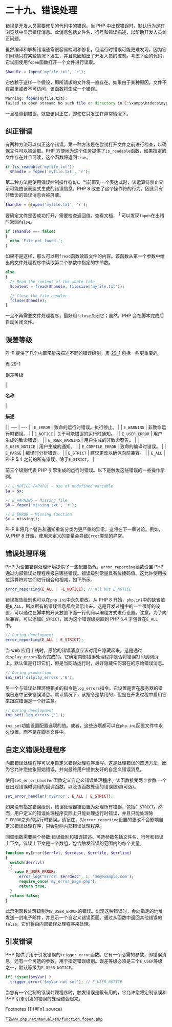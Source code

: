 # 二十九、错误处理

错误是开发人员需要修复的代码中的错误。当 PHP 中出现错误时，默认行为是在浏览器中显示错误消息。此消息包括文件名、行号和错误描述，以帮助开发人员纠正问题。

虽然编译和解析错误通常很容易检测和修复，但运行时错误可能更难发现，因为它们可能只在某些情况下发生，并且原因超出了开发人员的控制。考虑下面的代码，它试图使用`fopen`函数打开一个文件进行读取。

```php
$handle = fopen('myfile.txt', 'r');

```

它依赖于这样一个假设，即所请求的文件将一直存在。如果由于某种原因，文件不在那里或者不可访问，该函数将生成一个错误。

```php
Warning: fopen(myfile.txt):
failed to open stream: No such file or directory in C:\xampp\htdocs\mypage.php on line 2

```

一旦检测到错误，就应该纠正它，即使它只发生在异常情况下。

## 纠正错误

有两种方法可以纠正这个错误。第一种方法是在尝试打开文件之前进行检查，以确保文件可以被读取。PHP 方便地为这个任务提供了`is_readable`函数，如果指定的文件存在并且可读，这个函数将返回`true`。

```php
if (is_readable('myfile.txt'))
  $handle = fopen('myfile.txt', 'r');

```

第二种方法是使用错误控制操作符(`@`)。当前置到一个表达式时，该运算符禁止显示可能由该表达式生成的错误信息。PHP 8 改变了这个操作符的行为，因此只有非致命的错误消息会被屏蔽。

```php
$handle = @fopen('myfile.txt', 'r');

```

要确定文件是否成功打开，需要检查返回值。查看文档， <sup>[1](#Fn1)</sup> 可以发现`fopen`在出错时返回`false`。

```php
if ($handle === false)
{
  echo 'File not found.';
}

```

如果不是这样，那么可以用`fread`函数读取文件的内容。该函数从第一个参数中给出的文件处理程序中读取第二个参数中指定的字节数。

```php
else
{
  // Read the content of the whole file
  $content = fread($handle, filesize('myfile.txt'));

  // Close the file handler
  fclose($handle);
}

```

一旦不再需要文件处理程序，最好用`fclose`关闭它；虽然，PHP 会在脚本完成后自动关闭文件。

## 误差等级

PHP 提供了几个内置常量来描述不同的错误级别。表 [29-1](#Tab1) 包括一些更重要的。

表 29-1

误差等级

<colgroup><col class="tcol1 align-left"> <col class="tcol2 align-left"></colgroup> 
| 

**名称**

 | 

**描述**

 |
| --- | --- |
| `E_ERROR` | 致命的运行时错误。执行停止。 |
| `E_WARNING` | 非致命运行时错误。 |
| `E_NOTICE` | 关于可能错误的运行时通知。 |
| `E_USER_ERROR` | 用户生成的致命错误。 |
| `E_USER_WARNING` | 用户生成的非致命警告。 |
| `E_USER_NOTICE` | 用户生成的通知。 |
| `E_COMPILE_ERROR` | 致命的编译时错误。 |
| `E_PARSE` | 编译时分析错误。 |
| `E_STRICT` | 建议更改以确保向前兼容。 |
| `E_ALL` | PHP 5.4 之前的所有错误，除了`E_STRICT`。 |

前三个级别代表 PHP 引擎生成的运行时错误。以下是触发这些错误的一些操作示例。

```php
// E_NOTICE (<PHP8) – Use of undefined variable
$a = $x;

// E_WARNING – Missing file
$b = fopen('missing.txt', 'r');

// E_ERROR – Missing function
$c = missing();

```

PHP 8 将几个警告和通知重新分类为更严重的异常，这将在下一章讨论。例如，从 PHP 8 开始，使用未定义的变量会导致`Error`类型的异常。

## 错误处理环境

PHP 为设置错误处理环境提供了一些配置指令。`error_reporting`函数设置 PHP 通过内部错误处理程序报告哪些错误。错误级别常量具有位掩码值。这允许使用按位运算符对它们进行组合和相减，如下所示。

```php
error_reporting(E_ALL | ~E_NOTICE); // all but E_NOTICE

```

错误报告级别也可以在`php.ini`中永久更改。从 PHP 8 开始，`php.ini`中的缺省值是`E_ALL`，所以所有的错误信息都会显示出来。这是开发过程中的一个很好的设置，可以通过在脚本的开头放置下面一行代码以编程方式进行设置。注意，为了向后兼容，可以添加`E_STRICT`，因为这个错误级别直到 PHP 5.4 才包含在`E_ALL`中。

```php
// During development
error_reporting(E_ALL | E_STRICT);

```

当 web 应用上线时，原始的错误消息应该对用户隐藏起来。这是通过`display_errors`指令完成的。它确定内部错误处理程序是否将错误打印到网页上。默认值是打印它们，但是当网站运行时，最好隐藏任何潜在的原始错误消息。

```php
// During production
ini_set('display_errors','0');

```

另一个与错误处理环境相关的指令是`log_errors`指令。它设置是否在服务器的错误日志中记录错误消息。默认情况下，该指令是禁用的，但是在开发过程中启用它来跟踪错误是一个好主意。

```php
// During development
ini_set('log_errors','1');

```

`ini_set`功能设置配置选项的值。或者，这些选项都可以在`php.ini`配置文件中永久设置，而不是在脚本文件中。

## 自定义错误处理程序

内部错误处理程序可以用自定义错误处理程序重写。这是处理错误的首选方法，因为它允许您抽象原始错误，并向最终用户提供友好的自定义错误消息。

使用`set_error_handler`函数定义自定义错误处理程序。该函数接受两个参数:一个在出现错误时调用的回调函数，以及该函数处理的错误级别(可选)。

```php
set_error_handler('myError', E_ALL | E_STRICT);

```

如果没有指定错误级别，错误处理器被设置为处理所有错误，包括`E_STRICT`。然而，用户定义的错误处理程序实际上只能处理运行时错误，并且只能处理除`E_ERROR`之外的运行时错误。请记住，对`error_reporting`设置的更改不会影响自定义错误处理程序，只会影响内部错误处理程序。

回调函数需要两个参数:错误级别和错误描述。可选参数包括文件名、行号和错误上下文，错误上下文是一个数组，包含触发错误的范围内的每个变量。

```php
function myError($errlvl, $errdesc, $errfile, $errline)
{
  switch($errlvl)
  {
    case E_USER_ERROR:
      error_log("Error: $errdesc", 1, 'me@example.com');
      require_once('my_error_page.php');
      return true;
  }
  return false;
}

```

此示例函数处理级别为`E_USER_ERROR`的错误。出现这种错误时，会向指定的地址发送一封电子邮件，并显示一个自定义错误页面。通过从函数中返回其他错误的`false`，它们将由内部错误处理程序来处理。

## 引发错误

PHP 提供了用于引发错误的`trigger_error`函数。它有一个必需的参数，即错误消息，还有一个可选的参数，用于指定错误级别。误差等级必须是三个`E_USER`等级之一，默认等级为`E_USER_NOTICE`。

```php
if( !isset($myVar) )
  trigger_error('$myVar not set'); // E_USER_NOTICE

```

当您有一个定制的错误处理程序时，触发错误是很有用的，它允许您将定制错误和 PHP 引擎引发的错误的处理结合起来。

<aside aria-label="Footnotes" class="FootnoteSection" epub:type="footnotes">Footnotes [1](#Fn1_source)

[T2`www.php.net/manual/en/function.fopen.php`](http://www.php.net/manual/en/function.fopen.php)

 </aside>